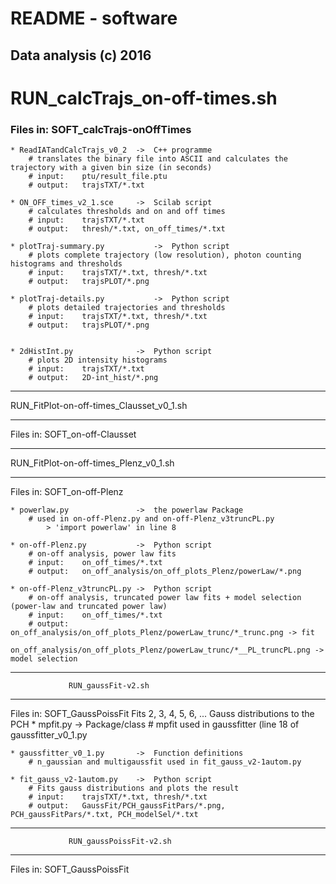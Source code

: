 # README - software
## Data analysis (c) 2016

# RUN_calcTrajs_on-off-times.sh

### Files in: SOFT_calcTrajs-onOffTimes
	* ReadIATandCalcTrajs_v0_2	->	C++ programme
		# translates the binary file into ASCII and calculates the trajectory with a given bin size (in seconds)
		# input:	ptu/result_file.ptu
		# output:	trajsTXT/*.txt
	
	* ON_OFF_times_v2_1.sce		->	Scilab script 
		# calculates thresholds and on and off times
		# input: 	trajsTXT/*.txt
		# output:	thresh/*.txt, on_off_times/*.txt

	* plotTraj-summary.py			->	Python script
		# plots complete trajectory (low resolution), photon counting histograms and thresholds
		# input:	trajsTXT/*.txt, thresh/*.txt
		# output:	trajsPLOT/*.png

	* plotTraj-details.py			->	Python script
		# plots detailed trajectories and thresholds
		# input:	trajsTXT/*.txt, thresh/*.txt
		# output:	trajsPLOT/*.png


	* 2dHistInt.py				->	Python script
		# plots 2D intensity histograms
		# input:	trajsTXT/*.txt
		# output:	2D-int_hist/*.png


**************************************************
   RUN_FitPlot-on-off-times_Clausset_v0_1.sh
**************************************************
Files in:	SOFT_on-off-Clausset


**************************************************
   RUN_FitPlot-on-off-times_Plenz_v0_1.sh
**************************************************
Files in:	SOFT_on-off-Plenz

	* powerlaw.py				->	the powerlaw Package 
		# used in on-off-Plenz.py and on-off-Plenz_v3truncPL.py
			> 'import powerlaw' in line 8

	* on-off-Plenz.py			->	Python script
		# on-off analysis, power law fits
		# input:	on_off_times/*.txt
		# output:	on_off_analysis/on_off_plots_Plenz/powerLaw/*.png

	* on-off-Plenz_v3truncPL.py	->	Python script
		# on-off analysis, truncated power law fits + model selection (power-law and truncated power law)
		# input:	on_off_times/*.txt
		# output:	on_off_analysis/on_off_plots_Plenz/powerLaw_trunc/*_trunc.png -> fit
					on_off_analysis/on_off_plots_Plenz/powerLaw_trunc/*__PL_truncPL.png -> model selection
	

**************************************************
                 RUN_gaussFit-v2.sh
**************************************************
Files in:	SOFT_GaussPoissFit
	Fits 2, 3, 4, 5, 6, ... Gauss distributions to the PCH
	* mpfit.py					->	Package/class 
		# mpfit used in gaussfitter (line 18 of gaussfitter_v0_1.py

	* gaussfitter_v0_1.py		->	Function definitions
		# n_gaussian and multigaussfit used in fit_gauss_v2-1autom.py

	* fit_gauss_v2-1autom.py	->	Python script
		# Fits gauss distributions and plots the result
		# input:	trajsTXT/*.txt, thresh/*.txt
		# output:	GaussFit/PCH_gaussFitPars/*.png, PCH_gaussFitPars/*.txt, PCH_modelSel/*.txt
		
**************************************************
                 RUN_gaussPoissFit-v2.sh
**************************************************
Files in:	SOFT_GaussPoissFit


